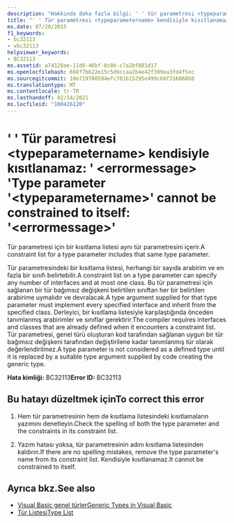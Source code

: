 ```yaml
---
description: "Hakkında daha fazla bilgi: ' ' tür parametresi <typeparametername> kendisiyle kısıtlanamaz: ' <errormessage> '"
title: "' ' Tür parametresi <typeparametername> kendisiyle kısıtlanamaz: ' <errormessage> '"
ms.date: 07/20/2015
f1_keywords:
- bc32113
- vbc32113
helpviewer_keywords:
- BC32113
ms.assetid: a74128ae-11d0-46bf-8c0b-c7a2bf881d17
ms.openlocfilehash: 698f7b622e15c5d9ccaa2b4e42f399ea3fd4f5ec
ms.sourcegitcommit: 10e719780594efc781b15295e499c66f316068b8
ms.translationtype: MT
ms.contentlocale: tr-TR
ms.lasthandoff: 02/14/2021
ms.locfileid: "100426120"
---
```

# <a name="type-parameter-typeparametername-cannot-be-constrained-to-itself-errormessage"></a><span data-ttu-id="fdc60-103">' ' Tür parametresi \<typeparametername> kendisiyle kısıtlanamaz: ' \<errormessage> '</span><span class="sxs-lookup"><span data-stu-id="fdc60-103">Type parameter '\<typeparametername>' cannot be constrained to itself: '\<errormessage>'</span></span>

<span data-ttu-id="fdc60-104">Tür parametresi için bir kısıtlama listesi aynı tür parametresini içerir.</span><span class="sxs-lookup"><span data-stu-id="fdc60-104">A constraint list for a type parameter includes that same type parameter.</span></span>  
  
 <span data-ttu-id="fdc60-105">Tür parametresindeki bir kısıtlama listesi, herhangi bir sayıda arabirim ve en fazla bir sınıfı belirtebilir.</span><span class="sxs-lookup"><span data-stu-id="fdc60-105">A constraint list on a type parameter can specify any number of interfaces and at most one class.</span></span> <span data-ttu-id="fdc60-106">Bu tür parametresi için sağlanan bir tür bağımsız değişkeni belirtilen sınıftan her bir belirtilen arabirime uymalıdır ve devralacak.</span><span class="sxs-lookup"><span data-stu-id="fdc60-106">A type argument supplied for that type parameter must implement every specified interface and inherit from the specified class.</span></span> <span data-ttu-id="fdc60-107">Derleyici, bir kısıtlama listesiyle karşılaştığında önceden tanımlanmış arabirimler ve sınıflar gerektirir.</span><span class="sxs-lookup"><span data-stu-id="fdc60-107">The compiler requires interfaces and classes that are already defined when it encounters a constraint list.</span></span> <span data-ttu-id="fdc60-108">Tür parametresi, genel türü oluşturan kod tarafından sağlanan uygun bir tür bağımsız değişkeni tarafından değiştirilene kadar tanımlanmış tür olarak değerlendirilmez.</span><span class="sxs-lookup"><span data-stu-id="fdc60-108">A type parameter is not considered as a defined type until it is replaced by a suitable type argument supplied by code creating the generic type.</span></span>  
  
 <span data-ttu-id="fdc60-109">**Hata kimliği:** BC32113</span><span class="sxs-lookup"><span data-stu-id="fdc60-109">**Error ID:** BC32113</span></span>  
  
## <a name="to-correct-this-error"></a><span data-ttu-id="fdc60-110">Bu hatayı düzeltmek için</span><span class="sxs-lookup"><span data-stu-id="fdc60-110">To correct this error</span></span>  
  
1. <span data-ttu-id="fdc60-111">Hem tür parametresinin hem de kısıtlama listesindeki kısıtlamaların yazımını denetleyin.</span><span class="sxs-lookup"><span data-stu-id="fdc60-111">Check the spelling of both the type parameter and the constraints in its constraint list.</span></span>  
  
2. <span data-ttu-id="fdc60-112">Yazım hatası yoksa, tür parametresinin adını kısıtlama listesinden kaldırın.</span><span class="sxs-lookup"><span data-stu-id="fdc60-112">If there are no spelling mistakes, remove the type parameter's name from its constraint list.</span></span> <span data-ttu-id="fdc60-113">Kendisiyle kısıtlanamaz.</span><span class="sxs-lookup"><span data-stu-id="fdc60-113">It cannot be constrained to itself.</span></span>  
  
## <a name="see-also"></a><span data-ttu-id="fdc60-114">Ayrıca bkz.</span><span class="sxs-lookup"><span data-stu-id="fdc60-114">See also</span></span>

- [<span data-ttu-id="fdc60-115">Visual Basic genel türler</span><span class="sxs-lookup"><span data-stu-id="fdc60-115">Generic Types in Visual Basic</span></span>](../programming-guide/language-features/data-types/generic-types.md)
- [<span data-ttu-id="fdc60-116">Tür Listesi</span><span class="sxs-lookup"><span data-stu-id="fdc60-116">Type List</span></span>](../language-reference/statements/type-list.md)
